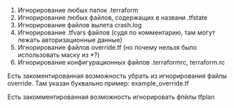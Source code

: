 1. Игнорирование любых папок .terraform
2. Игнорирование любых файлов, содержащих в названи .tfstate
3. Игнорирование файлов вылета crash.log
4. Игнорирование .tfvars файлов (судя по комментарию, там могут лежать авторизационные данные)
5. Игнорирование файлов override.tf (но почему нельзя было использовать маску из *?)
6. Игнорирование конфигурационных файлов .terraformrc, terraform.rc

Есть закоментированная возможность убрать из игнорирования файлы override. 
Там указан буквально пример: example_override.tf

Есть закомментированная возможность игнорировать фпйлы tfplan
